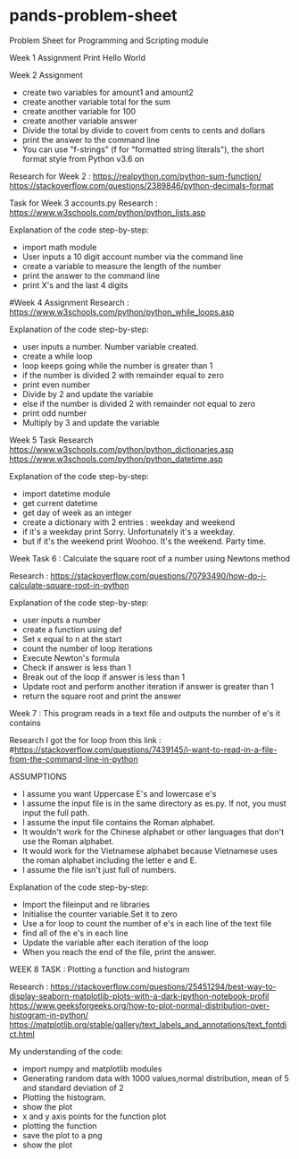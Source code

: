 # pands-problem-sheet
Problem Sheet for Programming and Scripting module

Week 1 Assignment
Print Hello World

Week 2 Assignment
- create two variables for amount1 and amount2
- create another variable total for the sum
- create another variable for 100
- create another variable answer
- Divide the total by divide  to covert from cents to cents and dollars
- print the answer to the command line
- You can use "f-strings" (f for "formatted string literals"), the short format style from Python v3.6 on

Research for Week 2 : 
https://realpython.com/python-sum-function/
https://stackoverflow.com/questions/2389846/python-decimals-format

Task for Week 3 accounts.py
Research : https://www.w3schools.com/python/python_lists.asp

Explanation of the code step-by-step:
- import math module
- User inputs a 10 digit account number via the command line  
- create a variable to measure the length of the number
- print the answer to the command line
- print X's and the last 4 digits

#Week 4 Assignment
Research : https://www.w3schools.com/python/python_while_loops.asp

Explanation of the code step-by-step:
- user inputs a number. Number variable created.
- create a while loop
- loop keeps going while the number is greater than 1
- if the number is divided 2 with remainder equal to zero
- print even number
- Divide by 2 and update the variable 
- else if the number is divided 2 with remainder not equal to zero
- print odd number 
- Multiply by 3 and update the variable


Week 5 Task
Research
https://www.w3schools.com/python/python_dictionaries.asp
https://www.w3schools.com/python/python_datetime.asp

Explanation of the code step-by-step:
- import datetime module
- get current datetime
- get day of week as an integer
- create a dictionary with 2 entries : weekday and weekend
- if it's a weekday
    print Sorry. Unfortunately it's a weekday.
- but if it's the weekend
    print Woohoo. It's the weekend. Party time.

Week Task 6 : Calculate the square root of a number using Newtons method 
 
Research : https://stackoverflow.com/questions/70793490/how-do-i-calculate-square-root-in-python

Explanation of the code step-by-step:
- user inputs a number
- create a function using def 
- Set x equal to n at the start
- count the number of loop iterations     
- Execute Newton's formula        
- Check if answer is less than 1
- Break out of the loop if answer is less than 1
- Update root and perform another iteration if answer is greater than 1          
- return the square root and print the answer


Week 7 : This program reads in a text file and outputs the number of e's it contains

Research
I got the for loop from this link :
#https://stackoverflow.com/questions/7439145/i-want-to-read-in-a-file-from-the-command-line-in-python

ASSUMPTIONS
- I assume you want Uppercase E's and lowercase e's
- I assume the input file is in the same directory as es.py. If not, you must input the full path.
- I assume the input file contains the Roman alphabet. 
- It wouldn't work for the Chinese alphabet or other languages that don't use the Roman alphabet.
- It would work for the Vietnamese alphabet because Vietnamese uses the roman alphabet including the letter e and E.
- I assume the file isn't just full of numbers.  

Explanation of the code step-by-step:
- Import the fileinput and re libraries
- Initialise the counter variable.Set it to zero
- Use a for loop to count the number of e's in each line of the text file
- find all of the e's in each line
- Update the variable after each iteration of the loop
- When you reach the end of the file, print the answer.

WEEK 8 TASK : Plotting a function and histogram

Research :
https://stackoverflow.com/questions/25451294/best-way-to-display-seaborn-matplotlib-plots-with-a-dark-ipython-notebook-profil
https://www.geeksforgeeks.org/how-to-plot-normal-distribution-over-histogram-in-python/
https://matplotlib.org/stable/gallery/text_labels_and_annotations/text_fontdict.html

My understanding of the code:
- import numpy and matplotlib modules
- Generating random data with  1000 values,normal distribution, mean of 5 and standard deviation of 2   
- Plotting the histogram.
- show the plot  
- x and y axis points for the function plot
- plotting the function
- save the plot to a png
- show the plot
